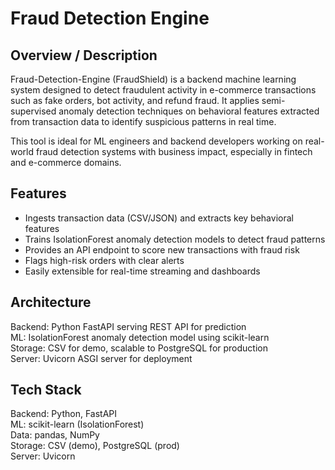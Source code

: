 # Fraud Detection Engine

## Overview / Description  
Fraud-Detection-Engine (FraudShield) is a backend machine learning system designed to detect fraudulent activity in e-commerce transactions such as fake orders, bot activity, and refund fraud. It applies semi-supervised anomaly detection techniques on behavioral features extracted from transaction data to identify suspicious patterns in real time.

This tool is ideal for ML engineers and backend developers working on real-world fraud detection systems with business impact, especially in fintech and e-commerce domains.

## Features  
- Ingests transaction data (CSV/JSON) and extracts key behavioral features  
- Trains IsolationForest anomaly detection models to detect fraud patterns  
- Provides an API endpoint to score new transactions with fraud risk  
- Flags high-risk orders with clear alerts  
- Easily extensible for real-time streaming and dashboards  

## Architecture  
Backend: Python FastAPI serving REST API for prediction  
ML: IsolationForest anomaly detection model using scikit-learn  
Storage: CSV for demo, scalable to PostgreSQL for production  
Server: Uvicorn ASGI server for deployment  

## Tech Stack  
Backend: Python, FastAPI  
ML: scikit-learn (IsolationForest)  
Data: pandas, NumPy  
Storage: CSV (demo), PostgreSQL (prod)  
Server: Uvicorn  
